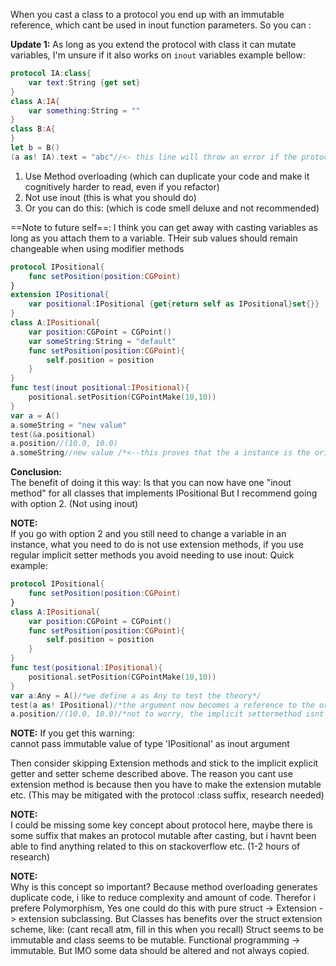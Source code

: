 When you cast a class to a protocol you end up with an immutable reference, which cant be used in inout function parameters. So you can<!--more--> :  

**Update 1:** As long as you extend the protocol with class it can mutate variables, I'm unsure if it also works on `inout` variables example bellow:  

```swift
protocol IA:class{
	var text:String {get set}
}
class A:IA{
	var something:String = "" 
}
class B:A{
}
let b = B()
(a as! IA).text = "abc"//<- this line will throw an error if the protocol didnt extend class. Why? because protocols can also extend struct etc

```
 
1. Use Method overloading (which can duplicate your code and make it cognitively harder to read, even if you refactor)  
2. Not use inout (this is what you should do)  
3. Or you can do this: (which is code smell deluxe and not recommended)  

==Note to future self==: I think you can get away with casting variables as long as you attach them to a variable. THeir sub values should remain changeable when using modifier methods
```swift
protocol IPositional{
    func setPosition(position:CGPoint)
}
extension IPositional{
    var positional:IPositional {get{return self as IPositional}set{}}
}
class A:IPositional{
    var position:CGPoint = CGPoint()
    var someString:String = "default"
    func setPosition(position:CGPoint){
        self.position = position
    }
}
func test(inout positional:IPositional){
    positional.setPosition(CGPointMake(10,10))
}
var a = A()
a.someString = "new value"
test(&a.positional)
a.position//(10.0, 10.0)
a.someString//new value /*<--this proves that the a instance is the original*/
```
**Conclusion:**   
The benefit of doing it this way: Is that you can now have one "inout method" for all classes that implements IPositional 
But I recommend going with option 2. (Not using inout) 

**NOTE:**  
If you go with option 2 and you still need to change a variable in an instance, what you need to do is not use extension methods, if you use regular implicit setter methods you avoid needing to use inout: Quick example:

```swift
protocol IPositional{
    func setPosition(position:CGPoint)
}
class A:IPositional{
    var position:CGPoint = CGPoint()
    func setPosition(position:CGPoint){
        self.position = position
    }
}
func test(positional:IPositional){
    positional.setPosition(CGPointMake(10,10))
}
var a:Any = A()/*we define a as Any to test the theory*/
test(a as! IPositional)/*the argument now becomes a reference to the orgiginal instance, but it also becomes immutable unfortunatly*/
a.position//(10.0, 10.0)/*not to worry, the implicit settermethod isnt defined by swift as mutable, even though it is. I guess indirectly, so the values are mutated on the orginal instance and all is well*/
```

**NOTE:** 
If you get this warning:  
cannot pass immutable value of type 'IPositional' as inout argument

Then consider skipping Extension methods and stick to the implicit explicit getter and setter scheme described above. The reason you cant use extension method is because then you have to make the extension mutable etc. (This may be mitigated with the protocol :class suffix, research needed)

**NOTE:**  
I could be missing some key concept about protocol here, maybe there is some suffix that makes an protocol mutable after casting, but i havnt been able to find anything related to this on stackoverflow etc. (1-2 hours of research)

**NOTE:**    
Why is this concept so important? Because method overloading generates duplicate code, i like to reduce complexity and amount of code. Therefor i prefere Polymorphism, Yes one could do this with pure struct -> Extension -> extension subclassing. But Classes has benefits over the struct extension scheme, like: (cant recall atm, fill in this when you recall) Struct seems to be immutable and class seems to be mutable. Functional programming -> immutable. But IMO some data should be altered and not always copied.